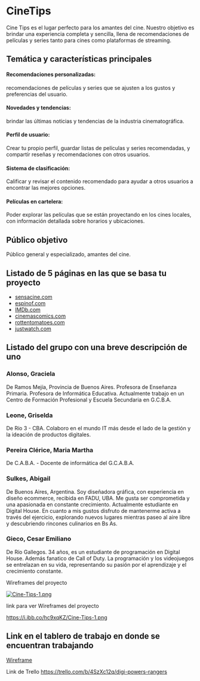 # CineTips
Cine Tips es el lugar perfecto para los amantes del cine. Nuestro objetivo es brindar una experiencia completa y sencilla, llena de recomendaciones de películas y series tanto para cines como plataformas de streaming.

## Temática y características principales
#### Recomendaciones personalizadas: 
recomendaciones de películas y series que se ajusten a los gustos y preferencias del usuario.

#### Novedades y tendencias: 
brindar las últimas noticias y tendencias de la industria cinematográfica.

#### Perfil de usuario: 
Crear tu propio perfil, guardar listas de películas y series recomendadas, y compartír reseñas y recomendaciones con otros usuarios.

#### Sistema de clasificación: 
Calificar y revisar el contenido recomendado para ayudar a otros usuarios a encontrar las mejores opciones.

#### Películas en cartelera: 
Poder explorar las películas que se están proyectando en los cines locales, con información detallada sobre horarios y ubicaciones.


## Público objetivo
Público general y especializado, amantes del cine.


## Listado de 5 páginas en las que se basa tu proyecto
- [sensacine.com]( https://www.sensacine.com/ )
- [espinof.com](https://www.espinof.com/categoria/estrenos)
- [IMDb.com]( https://www.imdb.com/?ref_=nv_home )
- [cinemascomics.com](https://www.cinemascomics.com/)
- [rottentomatoes.com]( https://www.rottentomatoes.com )
- [justwatch.com](https://www.justwatch.com/ar)


## Listado del grupo con una breve descripción de uno
### Alonso, Graciela
De Ramos Mejía, Provincia de Buenos Aires. Profesora de Enseñanza Primaria. Profesora de Informática Educativa. 
Actualmente trabajo en un Centro de Formación Profesional  y Escuela Secundaria en  G.C.B.A.


### Leone, Griselda
De Río 3 - CBA. Colaboro en el mundo IT más desde el lado de la gestión y la ideación de productos digitales.

### Pereira Clérice, Maria Martha 
De C.A.B.A. - Docente de informática del G.C.A.B.A.

### Sulkes, Abigail
De Buenos Aires, Argentina. Soy diseñadora gráfica, con experiencia en diseño ecommerce, recibida en FADU, UBA. Me gusta ser comprometida y una apasionada 
en constante crecimiento. Actualmente estudiante en Digital House. En cuanto a mis gustos disfruto de mantenerme activa a través del ejercicio, explorando nuevos lugares mientras paseo al aire libre y descubriendo rincones culinarios en Bs As.


### Gieco, Cesar Emiliano
De Río Gallegos. 34 años, es un estudiante de programación en Digital House. Además fanatico de Call of Duty. La programación y los videojuegos se 
entrelazan en su vida, representando su pasión por el aprendizaje y el crecimiento constante.


Wireframes del proyecto 

[![Cine-Tips-1.png](https://i.postimg.cc/mDR9ND2L/Cine-Tips-1.png)](https://postimg.cc/mcXhTTHJ)


link para ver Wireframes del proyecto 

https://i.ibb.co/hc9xqKZ/Cine-Tips-1.png

## Link en el tablero de trabajo en donde se encuentran trabajando
[Wireframe](https://www.figma.com/file/zouU7pxo5qwZ0lmr45fQT8/Galer%C3%ADa-de-arte-virtual?type=design&node-id=0-1&t=aNsd827N2eBDTwxU-0
)

Link de Trello
https://trello.com/b/4SzXc12q/digi-powers-rangers












